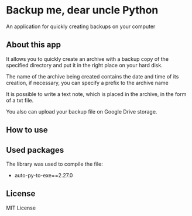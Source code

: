 # Backup me, dear uncle Python
An application for quickly creating backups on your computer

## About this app
It allows you to quickly create an archive with a backup copy of the specified directory and put it in the right place on your hard disk.  

The name of the archive being created contains the date and time of its creation, if necessary, you can specify a prefix to the archive name

It is possible to write a text note, which is placed in the archive, in the form of a txt file.

You also can upload your backup file on Google Drive storage.

## How to use


## Used packages
The library was used to compile the file:
- auto-py-to-exe==2.27.0

## License

MIT License
